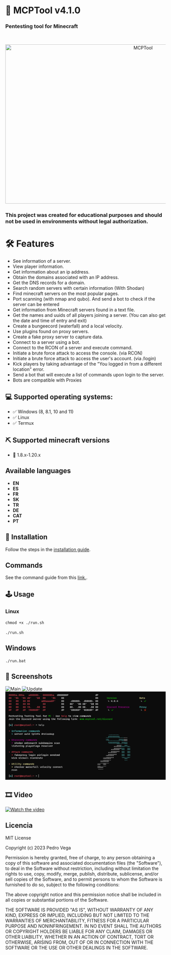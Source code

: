 # 🧨  MCPTool v4.1.0

<h3> Pentesting tool for Minecraft </h3>
<br />
<p align="center">
<img src="https://i.imgur.com/GqkwN7v.png" title="MCPTool" width="850" height="500">
</p>

### This project was created for educational purposes and should not be used in environments without legal authorization.

# 🛠 Features

* See information of a server.
* View player information.
* Get information about an ip address.
* Obtain the domains associated with an IP address.
* Get the DNS records for a domain.
* Search random servers with certain information (With Shodan)
* Find minecraft servers on the most popular pages.
* Port scanning (with nmap and qubo). And send a bot to check if the server can be entered
* Get information from Minecraft servers found in a text file.
* Get the names and uuids of all players joining a server. (You can also get the date and time of entry and exit)
* Create a bungeecord (waterfall) and a local velocity.
* Use plugins found on proxy servers.
* Create a fake proxy server to capture data.
* Connect to a server using a bot.
* Connect to the RCON of a server and execute command.
* Initiate a brute force attack to access the console. (via RCON)
* Initiate a brute force attack to access the user's account. (via /login)
* Kick players by taking advantage of the "You logged in from a different location" error.
* Send a bot that will execute a list of commands upon login to the server.
* Bots are compatible with Proxies

## 💻 Supported operating systems:

* ✅ Windows (8, 8.1, 10 and 11)
* ✅ Linux
* ✅ Termux

## ⛏️ Supported minecraft versions

* 📃 1.8.x-1.20.x

## Available languages

- **EN**
- **ES**
- **FR**
- **SK**
- **TR**
- **DE**
- **CAT**
- **PT**

## 🔧 Installation 

Follow the steps in the [installation guide](./docs/es/instalation.MD).

## Commands

See the command guide from this [link.](./docs/es/commands.MD).

## 🕹 Usage

### Linux

`chmod +x ./run.sh`

`./run.sh`

## Windows

`./run.bat`

## 📸 Screenshots

![Main](./docs/images/menu.png)
![Update](./docs/images/update.png)
![Help](./docs/images/commands.png)

## 🎞 Video 

[![Watch the video](https://img.youtube.com/vi/iGYlaFsikZE/maxresdefault.jpg)](https://youtu.be/iGYlaFsikZE?si=22L2sQ4GgckYL9ps)

## Licencia 

MIT License

Copyright (c) 2023 Pedro Vega

Permission is hereby granted, free of charge, to any person obtaining a copy
of this software and associated documentation files (the "Software"), to deal
in the Software without restriction, including without limitation the rights
to use, copy, modify, merge, publish, distribute, sublicense, and/or sell
copies of the Software, and to permit persons to whom the Software is
furnished to do so, subject to the following conditions:

The above copyright notice and this permission notice shall be included in all
copies or substantial portions of the Software.

THE SOFTWARE IS PROVIDED "AS IS", WITHOUT WARRANTY OF ANY KIND, EXPRESS OR
IMPLIED, INCLUDING BUT NOT LIMITED TO THE WARRANTIES OF MERCHANTABILITY,
FITNESS FOR A PARTICULAR PURPOSE AND NONINFRINGEMENT. IN NO EVENT SHALL THE
AUTHORS OR COPYRIGHT HOLDERS BE LIABLE FOR ANY CLAIM, DAMAGES OR OTHER
LIABILITY, WHETHER IN AN ACTION OF CONTRACT, TORT OR OTHERWISE, ARISING FROM,
OUT OF OR IN CONNECTION WITH THE SOFTWARE OR THE USE OR OTHER DEALINGS IN THE
SOFTWARE.

